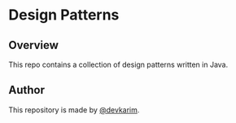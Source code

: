 # Design Patterns

## Overview
This repo contains a collection of design patterns written in Java.

## Author
This repository is made by [@devkarim](https://github.com/devkarim).
